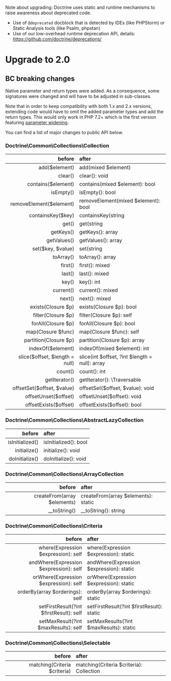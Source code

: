 Note about upgrading: Doctrine uses static and runtime mechanisms to raise
awareness about deprecated code.

- Use of `@deprecated` docblock that is detected by IDEs (like PHPStorm) or
  Static Analysis tools (like Psalm, phpstan)
- Use of our low-overhead runtime deprecation API, details:
  https://github.com/doctrine/deprecations/

# Upgrade to 2.0

## BC breaking changes

Native parameter and return types were added.
As a consequence, some signatures were changed and will have to be adjusted in sub-classes.

Note that in order to keep compatibility with both 1.x and 2.x versions,
extending code would have to omit the added parameter types and add the return
types. This would only work in PHP 7.2+ which is the first version featuring
[parameter widening](https://wiki.php.net/rfc/parameter-no-type-variance).

You can find a list of major changes to public API below.

### Doctrine\Common\Collections\Collection

|             before             |                  after                         |
|-------------------------------:|:-----------------------------------------------|
| add($element)                  | add(mixed $element)                            |
| clear()                        | clear(): void                                  |
| contains($element)             | contains(mixed $element): bool                 |
| isEmpty()                      | isEmpty(): bool                                |
| removeElement($element)        | removeElement(mixed $element): bool            |
| containsKey($key)              | containsKey(string|int $key): bool             |
| get()                          | get(string|int $key): mixed                    |
| getKeys()                      | getKeys(): array                               |
| getValues()                    | getValues(): array                             |
| set($key, $value)              | set(string|int $key, $value): void             |
| toArray()                      | toArray(): array                               |
| first()                        | first(): mixed                                 |
| last()                         | last(): mixed                                  |
| key()                          | key(): int|string|null                         |
| current()                      | current(): mixed                               |
| next()                         | next(): mixed                                  |
| exists(Closure $p)             | exists(Closure $p): bool                       |
| filter(Closure $p)             | filter(Closure $p): self                       |
| forAll(Closure $p)             | forAll(Closure $p): bool                       |
| map(Closure $func)             | map(Closure $func): self                       |
| partition(Closure $p)          | partition(Closure $p): array                   |
| indexOf($element)              | indexOf(mixed $element): int|string|false      |
| slice($offset, $length = null) | slice(int $offset, ?int $length = null): array |
| count()                        | count(): int                                   |
| getIterator()                  | getIterator(): \Traversable                    |
| offsetSet($offset, $value)     | offsetSet($offset, $value): void               |
| offsetUnset($offset)           | offsetUnset($offset): void                     |
| offsetExists($offset)          | offsetExists($offset): bool                    |

### Doctrine\Common\Collections\AbstractLazyCollection

|      before     |         after         |
|----------------:|:----------------------|
| isInitialized() | isInitialized(): bool |
| initialize()    | initialize(): void    |
| doInitialize()  | doInitialize(): void  |

### Doctrine\Common\Collections\ArrayCollection

|            before           |               after                 |
|----------------------------:|:------------------------------------|
| createFrom(array $elements) | createFrom(array $elements): static |
| __toString()                | __toString(): string                |

### Doctrine\Common\Collections\Criteria

|            before                       |               after                       |
|----------------------------------------:|:------------------------------------------|
| where(Expression $expression): self     | where(Expression $expression): static     |
| andWhere(Expression $expression): self  | andWhere(Expression $expression): static  |
| orWhere(Expression $expression): self   | orWhere(Expression $expression): static   |
| orderBy(array $orderings): self         | orderBy(array $orderings): static         |
| setFirstResult(?int $firstResult): self | setFirstResult(?int $firstResult): static |
| setMaxResult(?int $maxResults): self    | setMaxResults(?int $maxResults): static   |

### Doctrine\Common\Collections\Selectable

|             before           |                   after                  |
|-----------------------------:|:-----------------------------------------|
| matching(Criteria $criteria) | matching(Criteria $criteria): Collection |
